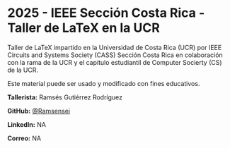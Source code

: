 # **2025 - IEEE Sección Costa Rica - Taller de LaTeX en la UCR**

Taller de LaTeX impartido en la Universidad de Costa Rica (UCR) por IEEE Circuits and Systems Society (CASS) Sección Costa Rica en colaboración con la rama de la UCR y el capítulo estudiantil de Computer Socierty (CS) de la UCR.

Este material puede ser usado y modificado con fines educativos.

**Tallerista:** Ramsés Gutiérrez Rodríguez

**GitHub:** [@Ramsensei](https://github.com/Ramsensei)

**LinkedIn:** NA

**Correo:** NA
